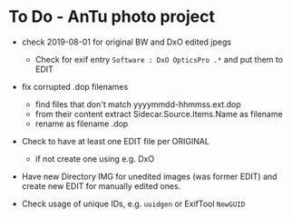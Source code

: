 # To Do - AnTu photo project
 
* check 2019-08-01 for original BW and DxO edited jpegs 
 	- Check for exif entry `Software : DxO OpticsPro .*` and put them to EDIT

* fix corrupted .dop filenames
 	- find files that don't match yyyymmdd-hhmmss.ext.dop
	- from their content extract Sidecar.Source.Items.Name as filename
	- rename as filename .dop
	
* Check to have at least one EDIT file per ORIGINAL
	- if not create one using e.g. DxO

* Have new Directory IMG for unedited images (was former EDIT) and create new EDIT for manually edited ones.

* Check usage of unique IDs, e.g. `uuidgen` or ExifTool `NewGUID`
	